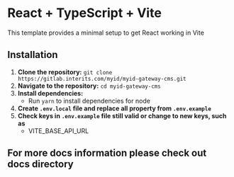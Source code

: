 # React + TypeScript + Vite

This template provides a minimal setup to get React working in Vite

## Installation

1. **Clone the repository:** `git clone https://gitlab.interits.com/myid/myid-gateway-cms.git`
2. **Navigate to the repository:** `cd myid-gateway-cms`
3. **Install dependencies:**
   - Run `yarn` to install dependencies for node
4. **Create `.env.local` file and replace all property from `.env.example`**
5. **Check keys in `.env.example` file still valid or change to new keys, such as**
   - VITE_BASE_API_URL

## For more docs information please check out docs directory
